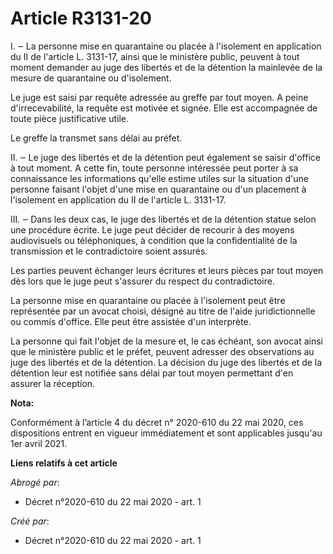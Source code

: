 # Article R3131-20

I. ‒ La personne mise en quarantaine ou placée à l'isolement en application du II de l'article L. 3131-17, ainsi que le
ministère public, peuvent à tout moment demander au juge des libertés et de la détention la mainlevée de la mesure de
quarantaine ou d'isolement.

Le juge est saisi par requête adressée au greffe par tout moyen. A peine d'irrecevabilité, la requête est motivée et signée.
Elle est accompagnée de toute pièce justificative utile.

Le greffe la transmet sans délai au préfet.

II. ‒ Le juge des libertés et de la détention peut également se saisir d'office à tout moment. A cette fin, toute personne
intéressée peut porter à sa connaissance les informations qu'elle estime utiles sur la situation d'une personne faisant
l'objet d'une mise en quarantaine ou d'un placement à l'isolement en application du II de l'article L. 3131-17.

III. ‒ Dans les deux cas, le juge des libertés et de la détention statue selon une procédure écrite. Le juge peut décider de
recourir à des moyens audiovisuels ou téléphoniques, à condition que la confidentialité de la transmission et le
contradictoire soient assurés.

Les parties peuvent échanger leurs écritures et leurs pièces par tout moyen dès lors que le juge peut s'assurer du respect du
contradictoire.

La personne mise en quarantaine ou placée à l'isolement peut être représentée par un avocat choisi, désigné au titre de
l'aide juridictionnelle ou commis d'office. Elle peut être assistée d'un interprète.

La personne qui fait l'objet de la mesure et, le cas échéant, son avocat ainsi que le ministère public et le préfet, peuvent
adresser des observations au juge des libertés et de la détention. La décision du juge des libertés et de la détention leur
est notifiée sans délai par tout moyen permettant d'en assurer la réception.

**Nota:**

Conformément à l’article 4 du décret n° 2020-610 du 22 mai 2020, ces dispositions entrent en vigueur immédiatement et sont
applicables jusqu'au 1er avril 2021.

**Liens relatifs à cet article**

_Abrogé par_:

  - Décret n°2020-610 du 22 mai 2020 - art. 1

_Créé par_:

  - Décret n°2020-610 du 22 mai 2020 - art. 1
